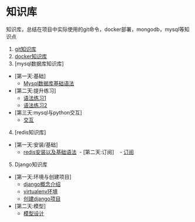 # 知识库
知识库，总结在项目中实际使用的git命令，docker部署，mongodb，mysql等知识点

1. [git知识库](git/git.md)
2. [docker知识库](docker/docker.md)
3. [mysql数据库知识库]
  - [第一天:基础]
    - [Mysql数据库基础语法](sql/mysql.md)
  - [第二天:提升练习]
    - [语法练习1](sql/mysql2_1.md)
    - [语法练习2](sql/mysql2_2.md)
  - [第三天:mysql与python交互]
    - [交互](sql/mysql3.md)
4. [redis知识库]
  - [第一天:安装/基础]
    - [redis安装以及基础语法](sql/redis.md)
  - [第二天:订阅]
    - [订阅](sql/redis1.md)
5. Django知识库
  - [第一天:环境与创建项目]
    - [django概念介绍](django/django_pattern.md)
    - [virtualenv环境](django/python_virtualenv.md)
    - [创建django项目](django/django_halloWorld.md)
  - [第二天:模型]
    - [模型设计](django/django_models.md)
